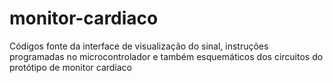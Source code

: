 # monitor-cardiaco
Códigos fonte da interface de visualização do sinal, instruções programadas no microcontrolador e também esquemáticos dos circuitos do protótipo de monitor cardíaco
